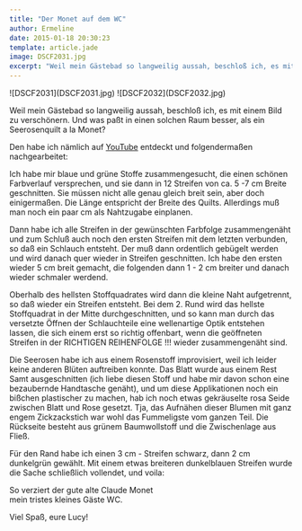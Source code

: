 ```yaml
---
title: "Der Monet auf dem WC"
author: Ermeline
date: 2015-01-18 20:30:23
template: article.jade
image: DSCF2031.jpg
excerpt: "Weil mein Gästebad so langweilig aussah, beschloß ich, es mit einem Bild zu verschönern. Und was paßt in einen solchen Raum besser, als ein Seerosenquilt a la Monet?"
---
```


<div class='slideshow'>
![DSCF2031](DSCF2031.jpg)
![DSCF2032](DSCF2032.jpg)
</div>

Weil mein Gästebad so langweilig aussah, beschloß ich, es mit einem Bild
zu verschönern. Und was paßt in einen solchen Raum besser, als ein
Seerosenquilt a la Monet?

Den habe ich nämlich
auf [YouTube](https://www.youtube.com/watch?v=K6Gcv_P6cIk) entdeckt und
folgendermaßen nachgearbeitet:

Ich habe mir blaue und grüne Stoffe zusammengesucht, die einen schönen
Farbverlauf versprechen, und sie dann in 12 Streifen von ca. 5 -7 cm
Breite geschnitten. Sie müssen nicht alle genau gleich breit sein, aber
doch einigermaßen. Die Länge entspricht der Breite des Quilts.
Allerdings muß man noch ein paar cm als Nahtzugabe einplanen.

Dann habe ich alle Streifen in der gewünschten Farbfolge zusammengenäht
und zum Schluß auch noch den ersten Streifen mit dem letzten verbunden,
so daß ein Schlauch entsteht. Der muß dann ordentlich gebügelt werden
und wird danach quer wieder in Streifen geschnitten. Ich habe den ersten
wieder 5 cm breit gemacht, die folgenden dann 1 - 2 cm breiter und
danach wieder schmaler werdend.

Oberhalb des hellsten Stoffquadrates wird dann die kleine Naht
aufgetrennt, so daß wieder ein Streifen entsteht. Bei dem 2. Rund wird
das hellste Stoffquadrat in der Mitte durchgeschnitten, und so kann man
durch das versetzte Öffnen der Schlauchteile eine wellenartige Optik
entstehen lassen, die sich einem erst so richtig offenbart, wenn die
geöffneten Streifen in der RICHTIGEN REIHENFOLGE !!! wieder
zusammengenäht sind.

Die Seerosen habe ich aus einem Rosenstoff improvisiert, weil ich leider
keine anderen Blüten auftreiben konnte. Das Blatt wurde aus einem Rest
Samt ausgeschnitten (ich liebe diesen Stoff und habe mir davon schon
eine bezaubernde Handtasche genäht), und um diese Applikationen noch ein
bißchen plastischer zu machen, hab ich noch etwas gekräuselte rosa Seide
zwischen Blatt und Rose gesetzt. Tja, das Aufnähen dieser Blumen mit
ganz engem Zickzackstich war wohl das Fummeligste vom ganzen Teil. Die
Rückseite besteht aus grünem Baumwollstoff und die Zwischenlage aus
Fließ.

Für den Rand habe ich einen 3 cm - Streifen schwarz, dann 2 cm
dunkelgrün gewählt. Mit einem etwas breiteren dunkelblauen Streifen
wurde die Sache schließlich vollendet, und voila:

So verziert der gute alte Claude Monet\
 mein tristes kleines Gäste WC.

Viel Spaß, eure Lucy!
